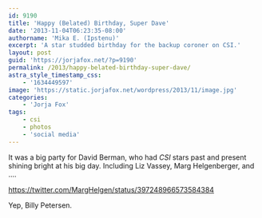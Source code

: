 ```yaml
---
id: 9190
title: 'Happy (Belated) Birthday, Super Dave'
date: '2013-11-04T06:23:35-08:00'
authorname: 'Mika E. (Ipstenu)'
excerpt: 'A star studded birthday for the backup coroner on CSI.'
layout: post
guid: 'https://jorjafox.net/?p=9190'
permalink: /2013/happy-belated-birthday-super-dave/
astra_style_timestamp_css:
    - '1634449597'
image: 'https://static.jorjafox.net/wordpress/2013/11/image.jpg'
categories:
    - 'Jorja Fox'
tags:
    - csi
    - photos
    - 'social media'
---
```


It was a big party for David Berman, who had _CSI_ stars past and present shining bright at his big day. Including Liz Vassey, Marg Helgenberger, and ....

https://twitter.com/MargHelgen/status/397248966573584384

Yep, Billy Petersen.

